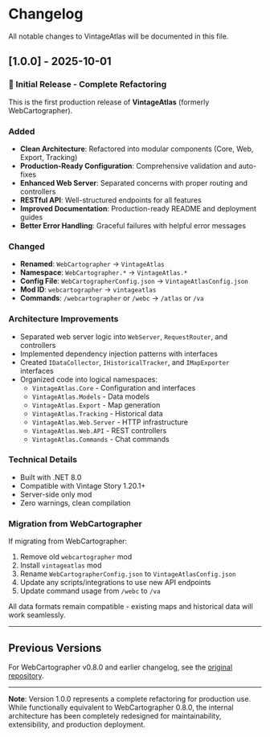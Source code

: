 # Changelog

All notable changes to VintageAtlas will be documented in this file.

## [1.0.0] - 2025-10-01

### 🎉 Initial Release - Complete Refactoring

This is the first production release of **VintageAtlas** (formerly WebCartographer).

### Added

- **Clean Architecture**: Refactored into modular components (Core, Web, Export, Tracking)
- **Production-Ready Configuration**: Comprehensive validation and auto-fixes
- **Enhanced Web Server**: Separated concerns with proper routing and controllers
- **RESTful API**: Well-structured endpoints for all features
- **Improved Documentation**: Production-ready README and deployment guides
- **Better Error Handling**: Graceful failures with helpful error messages

### Changed

- **Renamed**: `WebCartographer` → `VintageAtlas`
- **Namespace**: `WebCartographer.*` → `VintageAtlas.*`
- **Config File**: `WebCartographerConfig.json` → `VintageAtlasConfig.json`
- **Mod ID**: `webcartographer` → `vintageatlas`
- **Commands**: `/webcartographer` or `/webc` → `/atlas` or `/va`

### Architecture Improvements

- Separated web server logic into `WebServer`, `RequestRouter`, and controllers
- Implemented dependency injection patterns with interfaces
- Created `IDataCollector`, `IHistoricalTracker`, and `IMapExporter` interfaces
- Organized code into logical namespaces:
  - `VintageAtlas.Core` - Configuration and interfaces
  - `VintageAtlas.Models` - Data models
  - `VintageAtlas.Export` - Map generation
  - `VintageAtlas.Tracking` - Historical data
  - `VintageAtlas.Web.Server` - HTTP infrastructure
  - `VintageAtlas.Web.API` - REST controllers
  - `VintageAtlas.Commands` - Chat commands

### Technical Details

- Built with .NET 8.0
- Compatible with Vintage Story 1.20.1+
- Server-side only mod
- Zero warnings, clean compilation

### Migration from WebCartographer

If migrating from WebCartographer:

1. Remove old `webcartographer` mod
2. Install `vintageatlas` mod
3. Rename `WebCartographerConfig.json` to `VintageAtlasConfig.json`
4. Update any scripts/integrations to use new API endpoints
5. Update command usage from `/webc` to `/va`

All data formats remain compatible - existing maps and historical data will work seamlessly.

---

## Previous Versions

For WebCartographer v0.8.0 and earlier changelog, see the [original repository](https://gitlab.com/th3dilli_vintagestory/WebCartographer).

---

**Note**: Version 1.0.0 represents a complete refactoring for production use. While functionally equivalent to WebCartographer 0.8.0, the internal architecture has been completely redesigned for maintainability, extensibility, and production deployment.

